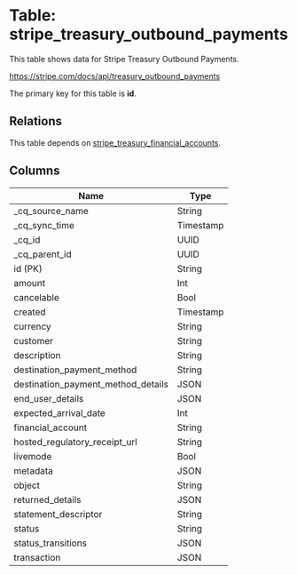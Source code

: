 # Table: stripe_treasury_outbound_payments

This table shows data for Stripe Treasury Outbound Payments.

https://stripe.com/docs/api/treasury_outbound_payments

The primary key for this table is **id**.

## Relations

This table depends on [stripe_treasury_financial_accounts](stripe_treasury_financial_accounts).

## Columns

| Name          | Type          |
| ------------- | ------------- |
|_cq_source_name|String|
|_cq_sync_time|Timestamp|
|_cq_id|UUID|
|_cq_parent_id|UUID|
|id (PK)|String|
|amount|Int|
|cancelable|Bool|
|created|Timestamp|
|currency|String|
|customer|String|
|description|String|
|destination_payment_method|String|
|destination_payment_method_details|JSON|
|end_user_details|JSON|
|expected_arrival_date|Int|
|financial_account|String|
|hosted_regulatory_receipt_url|String|
|livemode|Bool|
|metadata|JSON|
|object|String|
|returned_details|JSON|
|statement_descriptor|String|
|status|String|
|status_transitions|JSON|
|transaction|JSON|